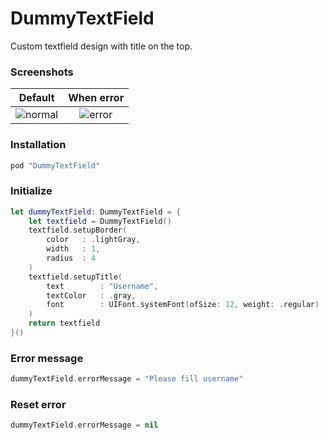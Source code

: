 # DummyTextField
Custom textfield design with title on the top.

### Screenshots
Default | When error
:-------------------------:|:-------------------------:
![normal](https://user-images.githubusercontent.com/29127047/90949158-47c84a00-e470-11ea-9a18-5dc748075f2c.png) | ![error](https://user-images.githubusercontent.com/29127047/90949160-48f97700-e470-11ea-86d2-d1280c4eed8f.png)

### Installation
```swift
pod "DummyTextField"
```

### Initialize
```swift
let dummyTextField: DummyTextField = {
    let textfield = DummyTextField()
    textfield.setupBorder(
        color   : .lightGray,
        width   : 1,
        radius  : 4
    )
    textfield.setupTitle(
        text        : "Username",
        textColor   : .gray,
        font        : UIFont.systemFont(ofSize: 12, weight: .regular)
    )
    return textfield
}()
```

### Error message
```swift
dummyTextField.errorMessage = "Please fill username"
```

### Reset error
```swift
dummyTextField.errorMessage = nil
```
